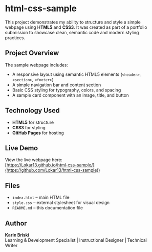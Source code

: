# html-css-sample
This project demonstrates my ability to structure and style a simple webpage using **HTML5** and **CSS3**.   It was created as part of a portfolio submission to showcase clean, semantic code and modern styling practices.

## Project Overview
The sample webpage includes:
- A responsive layout using semantic HTML5 elements (`<header>`, `<section>`, `<footer>`)
- A simple navigation bar and content section
- Basic CSS styling for typography, colors, and spacing
- A sample card component with an image, title, and button

## Technology Used
- **HTML5** for structure  
- **CSS3** for styling  
- **GitHub Pages** for hosting

## Live Demo
View the live webpage here:  
[https://Lokar13.github.io/html-css-sample/](https://github.com/Lokar13/html-css-sample))

## Files
- `index.html` – main HTML file  
- `style.css` – external stylesheet for visual design  
- `README.md` – this documentation file

## Author
**Karlo Briski**  
Learning & Development Specialist | Instructional Designer | Technical Writer
